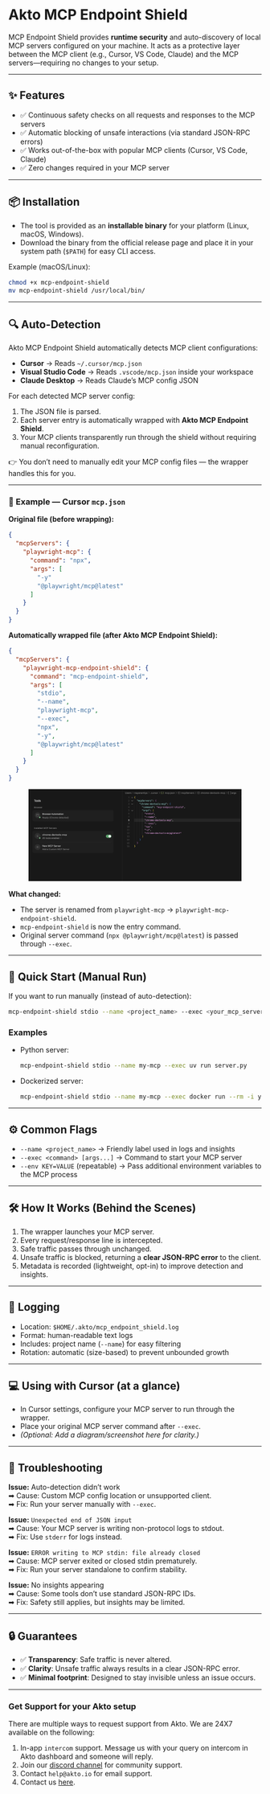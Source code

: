 # Akto MCP Endpoint Shield

MCP Endpoint Shield provides **runtime security** and auto-discovery of local MCP servers configured on your machine. It acts as a protective layer between the MCP client (e.g., Cursor, VS Code, Claude) and the MCP servers—requiring no changes to your setup.

---

## ✨ Features
- ✅ Continuous safety checks on all requests and responses to the MCP servers
- ✅ Automatic blocking of unsafe interactions (via standard JSON-RPC errors)  
- ✅ Works out-of-the-box with popular MCP clients (Cursor, VS Code, Claude)  
- ✅ Zero changes required in your MCP server  

---

## 📦 Installation
- The tool is provided as an **installable binary** for your platform (Linux, macOS, Windows).  
- Download the binary from the official release page and place it in your system path (`$PATH`) for easy CLI access.  

Example (macOS/Linux):  
```bash
chmod +x mcp-endpoint-shield
mv mcp-endpoint-shield /usr/local/bin/
```

---

## 🔍 Auto-Detection
Akto MCP Endpoint Shield automatically detects MCP client configurations:  
- **Cursor** → Reads `~/.cursor/mcp.json`  
- **Visual Studio Code** → Reads `.vscode/mcp.json` inside your workspace  
- **Claude Desktop** → Reads Claude’s MCP config JSON  

For each detected MCP server config:  
1. The JSON file is parsed.  
2. Each server entry is automatically wrapped with **Akto MCP Endpoint Shield**.  
3. Your MCP clients transparently run through the shield without requiring manual reconfiguration.  

👉 You don’t need to manually edit your MCP config files — the wrapper handles this for you.  

---

### 📄 Example — Cursor `mcp.json`

**Original file (before wrapping):**  
```json
{
  "mcpServers": {
    "playwright-mcp": {
      "command": "npx",
      "args": [
        "-y"
        "@playwright/mcp@latest"
      ]
    }
  }
}
```

**Automatically wrapped file (after Akto MCP Endpoint Shield):**  
```json
{
  "mcpServers": {
    "playwright-mcp-endpoint-shield": {
      "command": "mcp-endpoint-shield",
      "args": [
        "stdio",
        "--name",
        "playwright-mcp",
        "--exec",
        "npx",
        "-y",
        "@playwright/mcp@latest"
      ]
    }
  }
}
```

<figure><img src="./.gitbook/assets/mcp_endpoint_shield_example.png" alt=""><figcaption></figcaption></figure>


**What changed:**  
- The server is renamed from `playwright-mcp` → `playwright-mcp-endpoint-shield`.  
- `mcp-endpoint-shield` is now the entry command.  
- Original server command (`npx @playwright/mcp@latest`) is passed through `--exec`.  

---

## 🚀 Quick Start (Manual Run)

If you want to run manually (instead of auto-detection):  

```bash
mcp-endpoint-shield stdio --name <project_name> --exec <your_mcp_server_command> [args...]
```

### Examples
- Python server:
  ```bash
  mcp-endpoint-shield stdio --name my-mcp --exec uv run server.py
  ```
- Dockerized server:
  ```bash
  mcp-endpoint-shield stdio --name my-mcp --exec docker run --rm -i your/mcp-image:latest
  ```

---

## ⚙️ Common Flags
- `--name <project_name>` → Friendly label used in logs and insights
- `--exec <command> [args...]` → Command to start your MCP server  
- `--env KEY=VALUE` (repeatable) → Pass additional environment variables to the MCP process  

---

## 🛠 How It Works (Behind the Scenes)
1. The wrapper launches your MCP server.  
2. Every request/response line is intercepted.  
3. Safe traffic passes through unchanged.  
4. Unsafe traffic is blocked, returning a **clear JSON-RPC error** to the client.  
5. Metadata is recorded (lightweight, opt-in) to improve detection and insights.  

---

## 📜 Logging
- Location: `$HOME/.akto/mcp_endpoint_shield.log`  
- Format: human-readable text logs  
- Includes: project name (`--name`) for easy filtering  
- Rotation: automatic (size-based) to prevent unbounded growth  

---

## 💻 Using with Cursor (at a glance)
- In Cursor settings, configure your MCP server to run through the wrapper.  
- Place your original MCP server command after `--exec`.  
- *(Optional: Add a diagram/screenshot here for clarity.)*  

---

## 🧩 Troubleshooting

**Issue:** Auto-detection didn’t work  
➡ Cause: Custom MCP config location or unsupported client.  
➡ Fix: Run your server manually with `--exec`.  

**Issue:** `Unexpected end of JSON input`  
➡ Cause: Your MCP server is writing non-protocol logs to stdout.  
➡ Fix: Use `stderr` for logs instead.  

**Issue:** `ERROR writing to MCP stdin: file already closed`  
➡ Cause: MCP server exited or closed stdin prematurely.  
➡ Fix: Run your server standalone to confirm stability.  

**Issue:** No insights appearing  
➡ Cause: Some tools don’t use standard JSON-RPC IDs.  
➡ Fix: Safety still applies, but insights may be limited.  

---

## 🔒 Guarantees
- ✅ **Transparency**: Safe traffic is never altered.  
- ✅ **Clarity**: Unsafe traffic always results in a clear JSON-RPC error.  
- ✅ **Minimal footprint**: Designed to stay invisible unless an issue occurs.  

---

### Get Support for your Akto setup

There are multiple ways to request support from Akto. We are 24X7 available on the following:

1. In-app `intercom` support. Message us with your query on intercom in Akto dashboard and someone will reply.
2. Join our [discord channel](https://www.akto.io/community) for community support.
3. Contact `help@akto.io` for email support.
4. Contact us [here](https://www.akto.io/contact-us).
